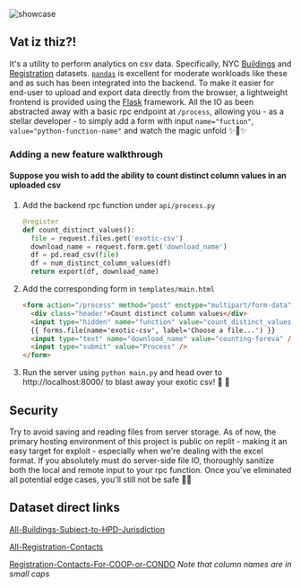 ![showcase](https://user-images.githubusercontent.com/23444983/186924328-d6439361-5fb3-45bd-a4ee-77715e588b3f.png)

## Vat iz thiz?!

It's a utility to perform analytics on csv data. Specifically, NYC [Buildings](https://data.cityofnewyork.us/Housing-Development/Buildings-Subject-to-HPD-Jurisdiction/kj4p-ruqc/data) and [Registration](https://data.cityofnewyork.us/Housing-Development/Registration-Contacts/feu5-w2e2/data) datasets. [`pandas`](https://pandas.pydata.org/) is excellent for moderate workloads like these and as such has been integrated into the backend. To make it easier for end-user to upload and export data directly from the browser, a lightweight frontend is provided using the [Flask](https://flask.palletsprojects.com/en/2.2.x/) framework. All the IO as been abstracted away with a basic rpc endpoint at `/process`, allowing you - as a stellar developer - to simply add a form with input `name="fuction"`, `value="python-function-name"` and watch the magic unfold ✨🧝✨

### Adding a new feature walkthrough

#### Suppose you wish to add the ability to count distinct column values in an uploaded csv

1. Add the backend rpc function under `api/process.py`
   ```python
   @register
   def count_distinct_values():
     file = request.files.get('exotic-csv')
     download_name = request.form.get('download_name')
     df = pd.read_csv(file)
     df = num_distinct_column_values(df)
     return export(df, download_name)
   ```
2. Add the corresponding form in `templates/main.html`
   ```html
   <form action="/process" method="post" enctype="multipart/form-data">
     <div class="header">Count distinct column values</div>
     <input type="hidden" name="function" value="count_distinct_values" />
     {{ forms.file(name='exotic-csv', label='Choose a file...') }}
     <input type="text" name="download_name" value="counting-foreva" />
     <input type="submit" value="Process" />
   </form>
   ```

3. Run the server using `python main.py` and head over to http://localhost:8000/ to blast away your exotic csv! 🚀 🥙

## Security
Try to avoid saving and reading files from server storage. As of now, the primary hosting environment of this project is public on replit - making it an easy target for exploit - especially when we're dealing with the excel format. If you absolutely must do server-side file IO, thoroughly sanitize both the local and remote input to your rpc function. Once you've eliminated all potential edge cases, you'll still not be safe 👨‍💻

## Dataset direct links
[All-Buildings-Subject-to-HPD-Jurisdiction](https://data.cityofnewyork.us/api/views/kj4p-ruqc/rows.csv?accessType=DOWNLOAD)

[All-Registration-Contacts](https://data.cityofnewyork.us/api/views/feu5-w2e2/rows.csv?accessType=DOWNLOAD)

[Registration-Contacts-For-COOP-or-CONDO](https://data.cityofnewyork.us/api/id/feu5-w2e2.csv?$query=select%20*%20where%20(upper(%60contactdescription%60)%20=%20upper('CO-OP')%20or%20upper(%60contactdescription%60)%20=%20upper('CONDO'))%20limit%201000000)  
*Note that column names are in small caps*
